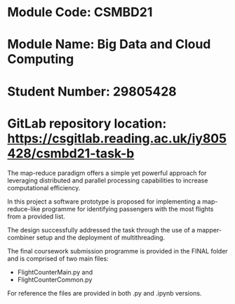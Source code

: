 # Module Code: CSMBD21
# Module Name: Big Data and Cloud Computing
# Student Number: 29805428
# GitLab repository location: https://csgitlab.reading.ac.uk/iy805428/csmbd21-task-b



The map-reduce paradigm offers a simple yet powerful approach for leveraging distributed and parallel processing capabilities to increase computational efficiency. 

In this project a software prototype is proposed for implementing a map-reduce-like programme for identifying passengers with the most flights from a provided list. 

The design successfully addressed the task through the use of a mapper-combiner setup and the deployment of multithreading. 

The final coursework submission programme is provided in the FINAL folder and is comprised of two main files: 

- FlightCounterMain.py and 
- FlightCounterCommon.py

For reference the files are provided in both .py and .ipynb versions.

